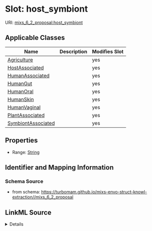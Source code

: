 # Slot: host_symbiont

URI: [mixs_6_2_proposal:host_symbiont](https://turbomam.github.io/mixs-envo-struct-knowl-extraction/host_symbiont)



<!-- no inheritance hierarchy -->




## Applicable Classes

| Name | Description | Modifies Slot |
| --- | --- | --- |
[Agriculture](Agriculture.md) |  |  yes  |
[HostAssociated](HostAssociated.md) |  |  yes  |
[HumanAssociated](HumanAssociated.md) |  |  yes  |
[HumanGut](HumanGut.md) |  |  yes  |
[HumanOral](HumanOral.md) |  |  yes  |
[HumanSkin](HumanSkin.md) |  |  yes  |
[HumanVaginal](HumanVaginal.md) |  |  yes  |
[PlantAssociated](PlantAssociated.md) |  |  yes  |
[SymbiontAssociated](SymbiontAssociated.md) |  |  yes  |







## Properties

* Range: [String](String.md)





## Identifier and Mapping Information







### Schema Source


* from schema: https://turbomam.github.io/mixs-envo-struct-knowl-extraction//mixs_6_2_proposal




## LinkML Source

<details>
```yaml
name: host_symbiont
title: observed host symbionts
notes:
- host
- host.
- observed
- symbiosis
from_schema: https://turbomam.github.io/mixs-envo-struct-knowl-extraction//mixs_6_2_proposal
rank: 1000
alias: host_symbiont
domain_of:
- Agriculture
- HostAssociated
- HumanAssociated
- HumanGut
- HumanOral
- HumanSkin
- HumanVaginal
- PlantAssociated
- SymbiontAssociated
range: string
required: false
recommended: false

```
</details>